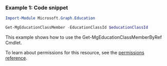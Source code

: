 ### Example 1: Code snippet

```powershellImport-Module Microsoft.Graph.Education

Get-MgEducationClassMember -EducationClassId $educationClassId
```
This example shows how to use the Get-MgEducationClassMemberByRef Cmdlet.
To learn about permissions for this resource, see the [permissions reference](/graph/permissions-reference).

